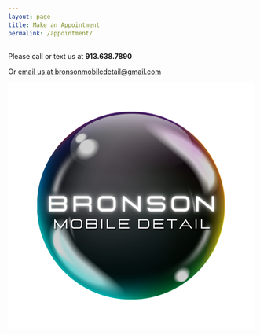 ```yaml
---
layout: page
title: Make an Appointment
permalink: /appointment/
---
```


Please call or text us at **913.638.7890**

Or [email us at bronsonmobiledetail@gmail.com](mailto:bronsonmobiledetail@gmail.com) 

![Bronson Mobile Detailing logo](/assets/images/logo.png)
